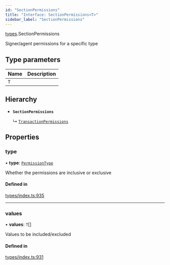 ```yaml
---
id: "SectionPermissions"
title: "Interface: SectionPermissions<T>"
sidebar_label: "SectionPermissions"
---
```


[types](../../../modules/Types/Types.md).SectionPermissions

Signer/agent permissions for a specific type

## Type parameters

| Name | Description |
| :------ | :------ |
| `T` |  |

## Hierarchy

- **`SectionPermissions`**

  ↳ [`TransactionPermissions`](../TransactionPermissions/TransactionPermissions.md)

## Properties

### type

• **type**: [`PermissionType`](../../../enums/Types/PermissionType/PermissionType.md)

Whether the permissions are inclusive or exclusive

#### Defined in

[types/index.ts:935](https://github.com/F-OBrien/polymesh-sdk/blob/012f1745/src/types/index.ts#L935)

___

### values

• **values**: `T`[]

Values to be included/excluded

#### Defined in

[types/index.ts:931](https://github.com/F-OBrien/polymesh-sdk/blob/012f1745/src/types/index.ts#L931)
